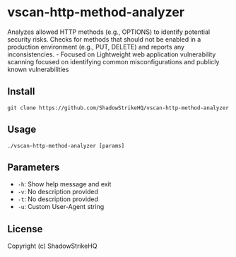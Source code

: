 # vscan-http-method-analyzer
Analyzes allowed HTTP methods (e.g., OPTIONS) to identify potential security risks. Checks for methods that should not be enabled in a production environment (e.g., PUT, DELETE) and reports any inconsistencies. - Focused on Lightweight web application vulnerability scanning focused on identifying common misconfigurations and publicly known vulnerabilities

## Install
`git clone https://github.com/ShadowStrikeHQ/vscan-http-method-analyzer`

## Usage
`./vscan-http-method-analyzer [params]`

## Parameters
- `-h`: Show help message and exit
- `-v`: No description provided
- `-t`: No description provided
- `-u`: Custom User-Agent string

## License
Copyright (c) ShadowStrikeHQ
